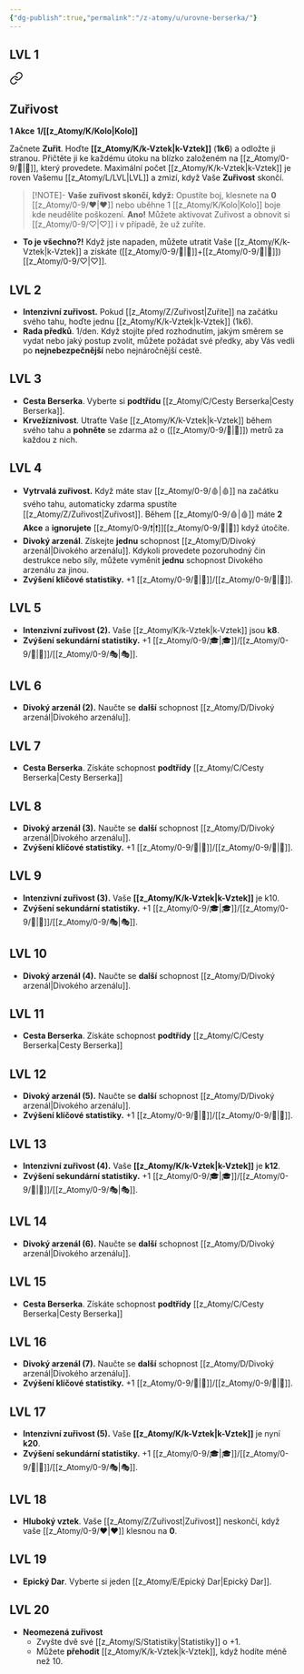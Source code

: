 ```yaml
---
{"dg-publish":true,"permalink":"/z-atomy/u/urovne-berserka/"}
---
```


## LVL 1

<div class="transclusion internal-embed is-loaded"><a class="markdown-embed-link" href="/z-atomy/z/zurivost/" aria-label="Open link"><svg xmlns="http://www.w3.org/2000/svg" width="24" height="24" viewBox="0 0 24 24" fill="none" stroke="currentColor" stroke-width="2" stroke-linecap="round" stroke-linejoin="round" class="svg-icon lucide-link"><path d="M10 13a5 5 0 0 0 7.54.54l3-3a5 5 0 0 0-7.07-7.07l-1.72 1.71"></path><path d="M14 11a5 5 0 0 0-7.54-.54l-3 3a5 5 0 0 0 7.07 7.07l1.71-1.71"></path></svg></a><div class="markdown-embed">




## Zuřivost
**1 Akce**
**1/[[z_Atomy/K/Kolo\|Kolo]]**

Začnete **Zuřit**. Hoďte **[[z_Atomy/K/k-Vztek\|k-Vztek]]** (**1k6**) a odložte ji stranou. Přičtěte ji ke každému útoku na blízko založeném na [[z_Atomy/0-9/💪\|💪]], který provedete. Maximální počet [[z_Atomy/K/k-Vztek\|k-Vztek]] je roven Vašemu [[z_Atomy/L/LVL\|LVL]] a zmizí, když Vaše **Zuřivost** skončí.

>[!NOTE]- **Vaše zuřivost skončí, když:** 
>Opustíte boj, klesnete na **0** [[z_Atomy/0-9/❤\|❤]] nebo uběhne 1 [[z_Atomy/K/Kolo\|Kolo]] boje kde neudělíte poškození.
>**Ano!** Můžete aktivovat Zuřivost a obnovit si [[z_Atomy/0-9/♡\|♡]] i v případě, že už zuříte.

</div></div>


- **To je všechno?!** Když jste napaden, můžete utratit Vaše [[z_Atomy/K/k-Vztek\|k-Vztek]] a získáte ([[z_Atomy/0-9/💪\|💪]]+[[z_Atomy/0-9/🎯\|🎯]]) [[z_Atomy/0-9/♡\|♡]].
## LVL 2
- **Intenzivní zuřivost.** Pokud [[z_Atomy/Z/Zuřivost\|Zuříte]] na začátku svého tahu, hoďte jednu [[z_Atomy/K/k-Vztek\|k-Vztek]] (1k6).
- **Rada předků**. 1/den. Když stojíte před rozhodnutím, jakým směrem se vydat nebo jaký postup zvolit, můžete požádat své předky, aby Vás vedli po **nejnebezpečnější** nebo nejnáročnější cestě.
## LVL 3
- **Cesta Berserka**. Vyberte si **podtřídu** [[z_Atomy/C/Cesty Berserka\|Cesty Berserka]].
- **Krvežíznivost**. Utraťte Vaše [[z_Atomy/K/k-Vztek\|k-Vztek]] během svého tahu a **pohněte** se zdarma až o ([[z_Atomy/0-9/🎯\|🎯]]) metrů za každou z nich.
## LVL 4
- **Vytrvalá zuřivost.** Když máte stav [[z_Atomy/0-9/🩸\|🩸]] na začátku svého tahu, automaticky zdarma spustíte [[z_Atomy/Z/Zuřivost\|Zuřivost]]. Během [[z_Atomy/0-9/🩸\|🩸]] máte **2 Akce** a **ignorujete** [[z_Atomy/0-9/❗\|❗]][[z_Atomy/0-9/💪\|💪]] když útočíte.
- **Divoký arzenál**. Získejte **jednu** schopnost [[z_Atomy/D/Divoký arzenál\|Divokého arzenálu]]. Kdykoli provedete pozoruhodný čin destrukce nebo síly, můžete vyměnit **jednu** schopnost Divokého arzenálu za jinou.
- **Zvýšení klíčové statistiky.** +1 [[z_Atomy/0-9/💪\|💪]]/[[z_Atomy/0-9/🎯\|🎯]].
## LVL 5
- **Intenzivní zuřivost (2).** Vaše [[z_Atomy/K/k-Vztek\|k-Vztek]] jsou **k8**.
- **Zvýšení sekundární statistiky.** +1 [[z_Atomy/0-9/🎓\|🎓]]/[[z_Atomy/0-9/🦉\|🦉]]/[[z_Atomy/0-9/🎭\|🎭]].
## LVL 6
- **Divoký arzenál (2).** Naučte se **další** schopnost [[z_Atomy/D/Divoký arzenál\|Divokého arzenálu]].
## LVL 7
- **Cesta Berserka**. Získáte schopnost **podtřídy** [[z_Atomy/C/Cesty Berserka\|Cesty Berserka]]
## LVL 8
- **Divoký arzenál (3).** Naučte se **další** schopnost [[z_Atomy/D/Divoký arzenál\|Divokého arzenálu]].
- **Zvýšení klíčové statistiky.** +1 [[z_Atomy/0-9/💪\|💪]]/[[z_Atomy/0-9/🎯\|🎯]].
## LVL 9
- **Intenzivní zuřivost (3).** Vaše **[[z_Atomy/K/k-Vztek\|k-Vztek]]** je k10.
- **Zvýšení sekundární statistiky.** +1 [[z_Atomy/0-9/🎓\|🎓]]/[[z_Atomy/0-9/🦉\|🦉]]/[[z_Atomy/0-9/🎭\|🎭]].
## LVL 10
- **Divoký arzenál (4).** Naučte se **další** schopnost [[z_Atomy/D/Divoký arzenál\|Divokého arzenálu]].
## LVL 11
- **Cesta Berserka**. Získáte schopnost **podtřídy** [[z_Atomy/C/Cesty Berserka\|Cesty Berserka]]
## LVL 12
- **Divoký arzenál (5).** Naučte se **další** schopnost [[z_Atomy/D/Divoký arzenál\|Divokého arzenálu]].
- **Zvýšení klíčové statistiky.** +1 [[z_Atomy/0-9/💪\|💪]]/[[z_Atomy/0-9/🎯\|🎯]].
## LVL 13
- **Intenzivní zuřivost (4).** Vaše **[[z_Atomy/K/k-Vztek\|k-Vztek]]** je **k12**.
- **Zvýšení sekundární statistiky.** +1 [[z_Atomy/0-9/🎓\|🎓]]/[[z_Atomy/0-9/🦉\|🦉]]/[[z_Atomy/0-9/🎭\|🎭]].
## LVL 14
- **Divoký arzenál (6).** Naučte se **další** schopnost [[z_Atomy/D/Divoký arzenál\|Divokého arzenálu]].
## LVL 15
- **Cesta Berserka**. Získáte schopnost **podtřídy** [[z_Atomy/C/Cesty Berserka\|Cesty Berserka]]
## LVL 16
- **Divoký arzenál (7).** Naučte se **další** schopnost [[z_Atomy/D/Divoký arzenál\|Divokého arzenálu]].
- **Zvýšení klíčové statistiky.** +1 [[z_Atomy/0-9/💪\|💪]]/[[z_Atomy/0-9/🎯\|🎯]].
## LVL 17
- **Intenzivní zuřivost (5).** Vaše **[[z_Atomy/K/k-Vztek\|k-Vztek]]** je nyní **k20**.
- **Zvýšení sekundární statistiky.** +1 [[z_Atomy/0-9/🎓\|🎓]]/[[z_Atomy/0-9/🦉\|🦉]]/[[z_Atomy/0-9/🎭\|🎭]].
## LVL 18
- **Hluboký vztek**. Vaše [[z_Atomy/Z/Zuřivost\|Zuřivost]] neskončí, když vaše [[z_Atomy/0-9/❤\|❤]] klesnou na **0**.
## LVL 19
- **Epický Dar**. Vyberte si jeden [[z_Atomy/E/Epický Dar\|Epický Dar]].
## LVL 20
- **Neomezená zuřivost** 
	- Zvyšte dvě své [[z_Atomy/S/Statistiky\|Statistiky]] o +1.
	- Můžete **přehodit** [[z_Atomy/K/k-Vztek\|k-Vztek]], když hodíte méně než 10.